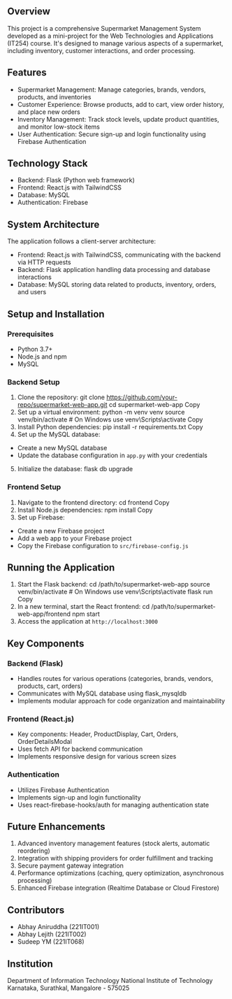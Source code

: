 ## Overview

This project is a comprehensive Supermarket Management System developed as a mini-project for the Web Technologies and Applications (IT254) course. It's designed to manage various aspects of a supermarket, including inventory, customer interactions, and order processing.

## Features

- Supermarket Management: Manage categories, brands, vendors, products, and inventories
- Customer Experience: Browse products, add to cart, view order history, and place new orders
- Inventory Management: Track stock levels, update product quantities, and monitor low-stock items
- User Authentication: Secure sign-up and login functionality using Firebase Authentication

## Technology Stack

- Backend: Flask (Python web framework)
- Frontend: React.js with TailwindCSS
- Database: MySQL
- Authentication: Firebase

## System Architecture

The application follows a client-server architecture:
- Frontend: React.js with TailwindCSS, communicating with the backend via HTTP requests
- Backend: Flask application handling data processing and database interactions
- Database: MySQL storing data related to products, inventory, orders, and users

## Setup and Installation

### Prerequisites

- Python 3.7+
- Node.js and npm
- MySQL

### Backend Setup

1. Clone the repository:
git clone https://github.com/your-repo/supermarket-web-app.git
cd supermarket-web-app
Copy
2. Set up a virtual environment:
python -m venv venv
source venv/bin/activate  # On Windows use venv\Scripts\activate
Copy
3. Install Python dependencies:
pip install -r requirements.txt
Copy
4. Set up the MySQL database:
- Create a new MySQL database
- Update the database configuration in `app.py` with your credentials

5. Initialize the database:
flask db upgrade

### Frontend Setup

1. Navigate to the frontend directory:
cd frontend
Copy
2. Install Node.js dependencies:
npm install
Copy
3. Set up Firebase:
- Create a new Firebase project
- Add a web app to your Firebase project
- Copy the Firebase configuration to `src/firebase-config.js`

## Running the Application

1. Start the Flask backend:
cd /path/to/supermarket-web-app
source venv/bin/activate  # On Windows use venv\Scripts\activate
flask run
Copy
2. In a new terminal, start the React frontend:
cd /path/to/supermarket-web-app/frontend
npm start
3. Access the application at `http://localhost:3000`

## Key Components

### Backend (Flask)

- Handles routes for various operations (categories, brands, vendors, products, cart, orders)
- Communicates with MySQL database using flask_mysqldb
- Implements modular approach for code organization and maintainability

### Frontend (React.js)

- Key components: Header, ProductDisplay, Cart, Orders, OrderDetailsModal
- Uses fetch API for backend communication
- Implements responsive design for various screen sizes

### Authentication

- Utilizes Firebase Authentication
- Implements sign-up and login functionality
- Uses react-firebase-hooks/auth for managing authentication state

## Future Enhancements

1. Advanced inventory management features (stock alerts, automatic reordering)
2. Integration with shipping providers for order fulfillment and tracking
3. Secure payment gateway integration
4. Performance optimizations (caching, query optimization, asynchronous processing)
5. Enhanced Firebase integration (Realtime Database or Cloud Firestore)

## Contributors

- Abhay Aniruddha (221IT001)
- Abhay Lejith (221IT002)
- Sudeep YM (221IT068)

## Institution

Department of Information Technology
National Institute of Technology Karnataka, Surathkal, Mangalore - 575025
